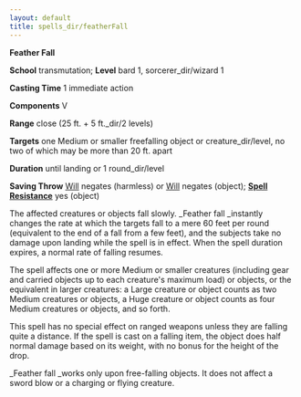 ```yaml
---
layout: default
title: spells_dir/featherFall
---
```

 **Feather Fall**

**School** transmutation; **Level** bard 1, sorcerer_dir/wizard 1

**Casting Time** 1 immediate action

**Components** V

**Range** close (25 ft. + 5 ft._dir/2 levels)

**Targets** one Medium or smaller freefalling object or creature_dir/level, no two of which may be more than 20 ft. apart

**Duration** until landing or 1 round_dir/level

**Saving Throw** [Will](../combat#_will) negates (harmless) or [Will](../combat#_will) negates (object); **[Spell Resistance](../glossary#_spell-resistance)** yes (object)

The affected creatures or objects fall slowly. _Feather fall _instantly changes the rate at which the targets fall to a mere 60 feet per round (equivalent to the end of a fall from a few feet), and the subjects take no damage upon landing while the spell is in effect. When the spell duration expires, a normal rate of falling resumes.

The spell affects one or more Medium or smaller creatures (including gear and carried objects up to each creature's maximum load) or objects, or the equivalent in larger creatures: a Large creature or object counts as two Medium creatures or objects, a Huge creature or object counts as four Medium creatures or objects, and so forth.

This spell has no special effect on ranged weapons unless they are falling quite a distance. If the spell is cast on a falling item, the object does half normal damage based on its weight, with no bonus for the height of the drop.

_Feather fall _works only upon free-falling objects. It does not affect a sword blow or a charging or flying creature.

